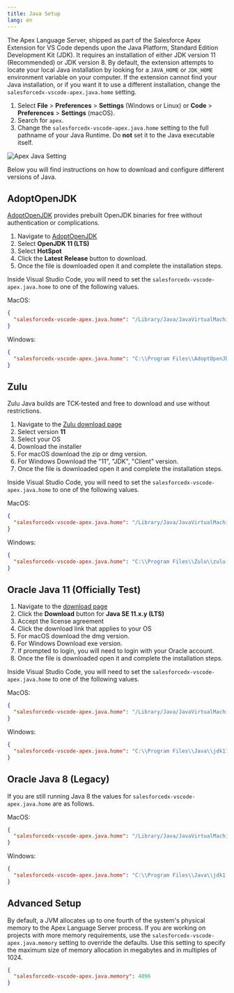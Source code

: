 ```yaml
---
title: Java Setup
lang: en
---
```


The Apex Language Server, shipped as part of the Salesforce Apex Extension for VS Code depends upon the Java Platform, Standard Edition Development Kit (JDK). It requires an installation of either JDK version 11 (Recommended) or JDK version 8. By default, the extension attempts to locate your local Java installation by looking for a `JAVA_HOME` or `JDK_HOME` environment variable on your computer. If the extension cannot find your Java installation, or if you want it to use a different installation, change the `salesforcedx-vscode-apex.java.home` setting.

1. Select **File** > **Preferences** > **Settings** (Windows or Linux) or **Code** > **Preferences** > **Settings** (macOS).
1. Search for `apex`.
1. Change the `salesforcedx-vscode-apex.java.home` setting to the full pathname of your Java Runtime. Do **not** set it to the Java executable itself.

![Apex Java Setting](./images/apex-java-home-setting.png)

Below you will find instructions on how to download and configure different versions of Java.

## AdoptOpenJDK

[AdoptOpenJDK](https://adoptopenjdk.net/) provides prebuilt OpenJDK binaries for free without authentication or complications.

1. Navigate to [AdoptOpenJDK](https://adoptopenjdk.net/?variant=openjdk11&jvmVariant=hotspot)
1. Select **OpenJDK 11 (LTS)**
1. Select **HotSpot**
1. Click the **Latest Release** button to download.
1. Once the file is downloaded open it and complete the installation steps.

Inside Visual Studio Code, you will need to set the `salesforcedx-vscode-apex.java.home` to one of the following values.

MacOS:

```json
{
  "salesforcedx-vscode-apex.java.home": "/Library/Java/JavaVirtualMachines/adoptopenjdk-11.jdk/Contents/Home"
}
```

Windows:

```json
{
  "salesforcedx-vscode-apex.java.home": "C:\\Program Files\\AdoptOpenJDK\\jdk-11.0.3.7-hotspot"
}
```

## Zulu

Zulu Java builds are TCK-tested and free to download and use without restrictions.

1. Navigate to the [Zulu download page](https://www.azul.com/downloads/zulu/)
1. Select version **11**
1. Select your OS
1. Download the installer
1. For macOS download the zip or dmg version.
1. For Windows Download the "11", "JDK", "Client" version.
1. Once the file is downloaded open it and complete the installation steps.

Inside Visual Studio Code, you will need to set the `salesforcedx-vscode-apex.java.home` to one of the following values.

MacOS:

```json
{
  "salesforcedx-vscode-apex.java.home": "/Library/Java/JavaVirtualMachines/zulu-11.jdk/Contents/Home"
}
```

Windows:

```json
{
  "salesforcedx-vscode-apex.java.home": "C:\\Program Files\\Zulu\\zulu-11"
}
```

## Oracle Java 11 (Officially Test)

1. Navigate to the [download page](https://www.oracle.com/technetwork/java/javase/downloads/jdk11-downloads-5066655.html)
1. Click the **Download** button for **Java SE 11.x.y (LTS)**
1. Accept the license agreement
1. Click the download link that applies to your OS
1. For macOS download the dmg version.
1. For Windows Download exe version.
1. If prompted to login, you will need to login with your Oracle account.
1. Once the file is downloaded open it and complete the installation steps.

Inside Visual Studio Code, you will need to set the `salesforcedx-vscode-apex.java.home` to one of the following values.

MacOS:

```json
{
  "salesforcedx-vscode-apex.java.home": "/Library/Java/JavaVirtualMachines/jdk-11.0.3.jdk/Contents/Home"
}
```

Windows:

```json
{
  "salesforcedx-vscode-apex.java.home": "C:\\Program Files\\Java\\jdk11.0.3"
}
```

## Oracle Java 8 (Legacy)

If you are still running Java 8 the values for `salesforcedx-vscode-apex.java.home` are as follows.

MacOS:

```json
{
  "salesforcedx-vscode-apex.java.home": "/Library/Java/JavaVirtualMachines/jdk1.8.0_131.jdk/Contents/Home"
}
```

Windows:

```json
{
  "salesforcedx-vscode-apex.java.home": "C:\\Program Files\\Java\\jdk1.8.0_131"
}
```

## Advanced Setup

By default, a JVM allocates up to one fourth of the system's physical memory to the Apex Language Server process. If you are working on projects with more memory requirements, use the `salesforcedx-vscode-apex.java.memory` setting to override the defaults. Use this setting to specify the maximum size of memory allocation in megabytes and in multiples of 1024.

```json
{
  "salesforcedx-vscode-apex.java.memory": 4096
}
```
